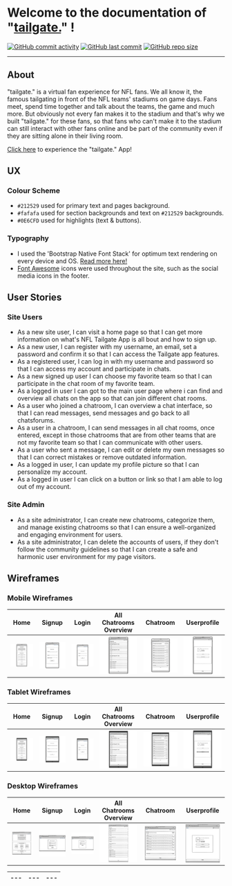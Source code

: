 # Welcome to the documentation of "[tailgate.](https://nfl-tailgate-app-1dcb67dfd98a.herokuapp.com)" !

[![GitHub commit activity](https://img.shields.io/github/commit-activity/t/firstnamejonas/nfl-tailgate-app)](https://github.com/firstnamejonas/nfl-tailgate-app/commits/main)
[![GitHub last commit](https://img.shields.io/github/last-commit/firstnamejonas/nfl-tailgate-app)](https://github.com/firstnamejonas/nfl-tailgate-app/commits/main)
[![GitHub repo size](https://img.shields.io/github/repo-size/firstnamejonas/nfl-tailgate-app)](https://github.com/firstnamejonas/nfl-tailgate-app)

---


## About

"tailgate." is a virtual fan experience for NFL fans. We all know it, the famous tailgating in front of the NFL teams' stadiums on game days. Fans meet, spend time together and talk about the teams, the game and much more. But obviously not every fan makes it to the stadium and that's why we built "tailgate." for these fans, so that fans who can't make it to the stadium can still interact with other fans online and be part of the community even if they are sitting alone in their living room.

[Click here](https://nfl-tailgate-app-1dcb67dfd98a.herokuapp.com) to experience the "tailgate." App!


## UX

### Colour Scheme

- `#212529` used for primary text and pages background.
- `#fafafa` used for section backgrounds and text on `#212529` backgrounds.
- `#0E6CFD` used for highlights (text & buttons).

### Typography

- I used the 'Bootstrap Native Font Stack' for optimum text rendering on every device and OS. [Read more here!](https://getbootstrap.com/docs/5.3/content/reboot/#native-font-stack)
- [Font Awesome](https://fontawesome.com) icons were used throughout the site, such as the social media icons in the footer.


## User Stories

### Site Users
- As a new site user, I can visit a home page so that I can get more information on what's NFL Tailgate App is all bout and how to sign up.
- As a new user, I can register with my username, an email, set a password and confirm it so that I can access the Tailgate app features.
- As a registered user, I can log in with my username and password so that I can access my account and participate in chats.
- As a new signed up user I can choose my favorite team so that I can participate in the chat room of my favorite team.
- As a logged in user I can got to the main user page where i can find and overview all chats on the app so that can join different chat rooms.
- As a user who joined a chatroom, I can overview a chat interface, so that I can read messages, send messages and go back to all chatsforums.
- As a user in a chatroom, I can send messages in all chat rooms, once entered, except in those chatrooms that are from other teams that are not my favorite team so that I can communicate with other users.
- As a user who sent a message, I can edit or delete my own messages so that I can correct mistakes or remove outdated information.
- As a logged in user, I can update my profile picture so that I can personalize my account.
- As a logged in user I can click on a button or link so that I am able to log out of my account.

### Site Admin
- As a site administrator, I can create new chatrooms, categorize them, and manage existing chatrooms so that I can ensure a well-organized and engaging environment for users.
- As a site administrator, I can delete the accounts of users, if they don't follow the community guidelines so that I can create a safe and harmonic user environment for my page visitors.


## Wireframes

### Mobile Wireframes

| Home | Signup | Login | All Chatrooms Overview | Chatroom | Userprofile |
| --- | --- | --- | --- | --- | --- |
| ![screenshot](documentation/wireframes/smartphone-home.png) | ![screenshot](documentation/wireframes/smartphone-signup.png) | ![screenshot](documentation/wireframes/smartphone-login.png) | ![screenshot](documentation/wireframes/smartphone-chatrooms.png) | ![screenshot](documentation/wireframes/smartphone-chat.png) | ![screenshot](documentation/wireframes/smartphone-userprofile.png) |

### Tablet Wireframes

| Home | Signup | Login | All Chatrooms Overview | Chatroom | Userprofile |
| --- | --- | --- | --- | --- | --- |
| ![screenshot](documentation/wireframes/tablet-home.png) | ![screenshot](documentation/wireframes/tablet-signup.png) | ![screenshot](documentation/wireframes/tablet-login.png) | ![screenshot](documentation/wireframes/tablet-chatrooms.png) | ![screenshot](documentation/wireframes/tablet-chat.png) | ![screenshot](documentation/wireframes/tablet-userprofile.png) |

### Desktop Wireframes

| Home | Signup | Login | All Chatrooms Overview | Chatroom | Userprofile |
| --- | --- | --- | --- | --- | --- |
| ![screenshot](documentation/wireframes/desktop-home.png) | ![screenshot](documentation/wireframes/desktop-signup.png) | ![screenshot](documentation/wireframes/desktop-login.png) | ![screenshot](documentation/wireframes/desktop-chatrooms.png) | ![screenshot](documentation/wireframes/desktop-chat.png) | ![screenshot](documentation/wireframes/desktop-userprofile.png) |

| --- | --- | --- |
| --- | --- | --- |
